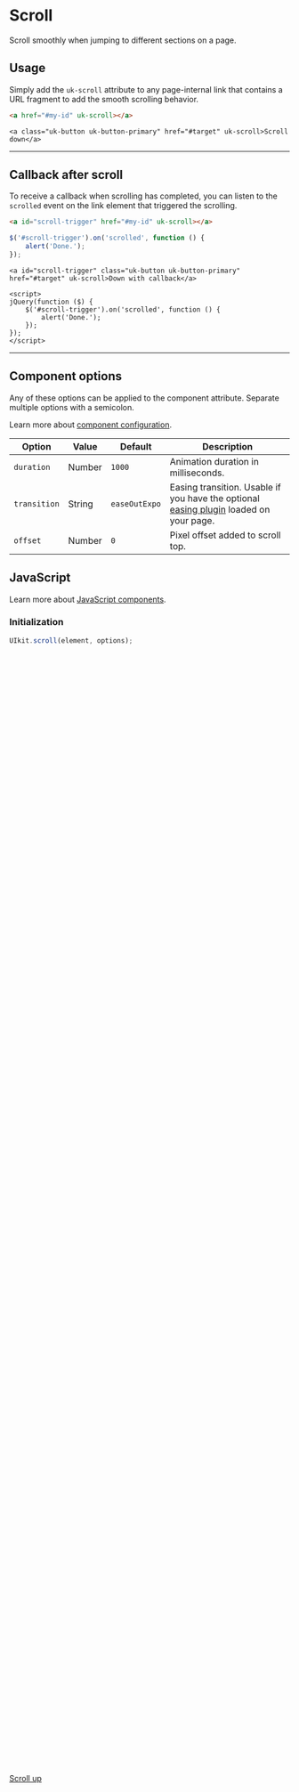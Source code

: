 # Scroll

<p class="uk-text-lead">Scroll smoothly when jumping to different sections on a page.</p>

## Usage

Simply add the `uk-scroll` attribute to any page-internal link that contains a URL fragment to add the smooth scrolling behavior.

```html
<a href="#my-id" uk-scroll></a>
```

```example
<a class="uk-button uk-button-primary" href="#target" uk-scroll>Scroll down</a>
```

***

## Callback after scroll

To receive a callback when scrolling has completed, you can listen to the `scrolled` event on the link element that triggered the scrolling.

```html
<a id="scroll-trigger" href="#my-id" uk-scroll></a>
```

```js
$('#scroll-trigger').on('scrolled', function () {
    alert('Done.');
});
```

```example
<a id="scroll-trigger" class="uk-button uk-button-primary" href="#target" uk-scroll>Down with callback</a>

<script>
jQuery(function ($) {
    $('#scroll-trigger').on('scrolled', function () {
        alert('Done.');
    });
});
</script>
```

***

## Component options

Any of these options can be applied to the component attribute. Separate multiple options with a semicolon.

Learn more about [component configuration](javascript.md#component-configuration).

| Option | Value | Default | Description |
| --- | --- | --- | --- |
| `duration` | Number | `1000` | Animation duration in milliseconds. |
| `transition` | String | `easeOutExpo` | Easing transition. Usable if you have the optional [easing plugin](http://gsgd.co.uk/sandbox/jquery/easing/) loaded on your page. |
| `offset` | Number | `0` | Pixel offset added to scroll top. |

## JavaScript

Learn more about [JavaScript components](javascript.md#programmatic-use).

### Initialization

```js
UIkit.scroll(element, options);
```

<div style="height: 2000px;"></div>

<a id="target" class="uk-button uk-button-primary" href="#top" uk-scroll>Scroll up</a>
